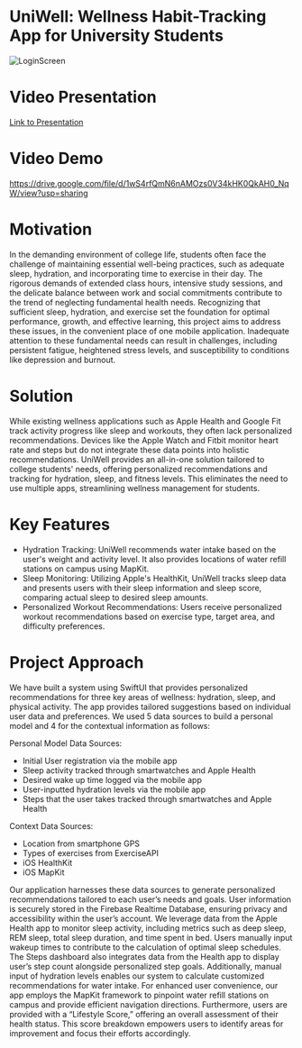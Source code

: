 # **UniWell: Wellness Habit-Tracking App for University Students**
![LoginScreen](https://github.com/Terry816/cs125-group42/assets/97275921/4f276813-e95d-45bb-a9eb-5d399073a6d8)
# Video Presentation
[Link to Presentation](https://youtu.be/YKs7MGxjY0c)
# Video Demo
https://drive.google.com/file/d/1wS4rfQmN6nAMOzs0V34kHK0QkAH0_NqW/view?usp=sharing
# Motivation
In the demanding environment of college life, students often face the challenge of maintaining essential well-being practices, such as adequate sleep, hydration, and incorporating time to exercise in their day. The rigorous demands of extended class hours, intensive study sessions, and the delicate balance between work and social commitments contribute to the trend of neglecting fundamental health needs. Recognizing that sufficient sleep, hydration, and exercise set the foundation for optimal performance, growth, and effective learning, this project aims to address these issues, in the convenient place of one mobile application. Inadequate attention to these fundamental needs can result in challenges, including persistent fatigue, heightened stress levels, and susceptibility to conditions like depression and burnout.
# Solution
While existing wellness applications such as Apple Health and Google Fit track activity progress like sleep and workouts, they often lack personalized recommendations. Devices like the Apple Watch and Fitbit monitor heart rate and steps but do not integrate these data points into holistic recommendations. UniWell provides an all-in-one solution tailored to college students' needs, offering personalized recommendations and tracking for hydration, sleep, and fitness levels. This eliminates the need to use multiple apps, streamlining wellness management for students.
# Key Features
* Hydration Tracking: UniWell recommends water intake based on the user's weight and activity level. It also provides locations of water refill stations on campus using MapKit.
* Sleep Monitoring: Utilizing Apple's HealthKit, UniWell tracks sleep data and presents users with their sleep information and sleep score, comparing actual sleep to desired sleep amounts.
* Personalized Workout Recommendations: Users receive personalized workout recommendations based on exercise type, target area, and difficulty preferences.
# Project Approach
We have built a system using SwiftUI that provides personalized recommendations for three key areas of wellness: hydration, sleep, and physical activity. The app provides tailored suggestions based on individual user data and preferences. We used 5 data sources to build a personal model and 4 for the contextual information as follows:

Personal Model Data Sources:
* Initial User registration via the mobile app
* Sleep activity tracked through smartwatches and Apple Health
* Desired wake up time logged via the mobile app
* User-inputted hydration levels via the mobile app
* Steps that the user takes tracked through smartwatches and Apple Health

Context Data Sources:
* Location from smartphone GPS
* Types of exercises from ExerciseAPI
* iOS HealthKit
* iOS MapKit

Our application harnesses these data sources to generate personalized recommendations tailored to each user’s needs and goals. User information is securely stored in the Firebase Realtime Database, ensuring privacy and accessibility within the user’s account. We leverage data from the Apple Health app to monitor sleep activity, including metrics such as deep sleep, REM sleep, total sleep duration, and time spent in bed. Users manually input wakeup times to contribute to the calculation of optimal sleep schedules. The Steps dashboard also integrates data from the Health app to display user’s step count alongside personalized step goals. Additionally, manual input of hydration levels enables our system to calculate customized recommendations for water intake. For enhanced user convenience, our app employs the MapKit framework to pinpoint water refill stations on campus and provide efficient navigation directions. Furthermore, users are provided with a “Lifestyle Score,” offering an overall assessment of their health status. This score breakdown empowers users to identify areas for improvement and focus their efforts accordingly.


